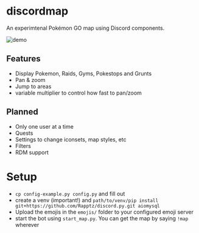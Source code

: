 # discordmap

An experimtenal Pokémon GO map using Discord components.

![demo](https://cdn.discordapp.com/attachments/523253670700122144/880930702051405905/vHkLFO0kUy.gif)

## Features
- Display Pokemon, Raids, Gyms, Pokestops and Grunts
- Pan & zoom
- Jump to areas
- variable multiplier to control how fast to pan/zoom

## Planned
- Only one user at a time
- Quests
- Settings to change iconsets, map styles, etc
- Filters
- RDM support

# Setup
- `cp config-example.py config.py` and fill out
- create a venv (important!) and `path/to/venv/pip install git+https://github.com/Rapptz/discord.py.git aiomysql`
- Upload the emojis in the `emojis/` folder to your configured emoji server
- start the bot using `start_map.py`. You can get the map by saying `!map` wherever
